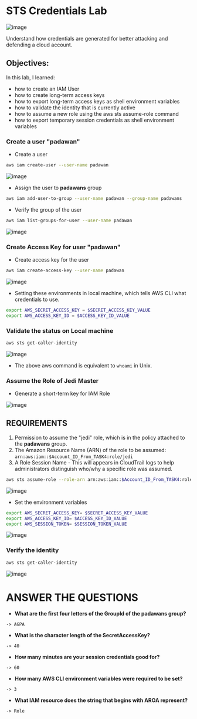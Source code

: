# STS Credentials Lab

![image](https://github.com/hhphu/InfoSec/assets/45286750/918ba69b-9b59-4bcb-9c0c-165485f0ee32)

Understand how credentials are generated for better attacking and defending a cloud account.

## Objectives:
In this lab, I learned:
- how to create an IAM User
- how to create long-term access keys
- how to export long-term access keys as shell environment variables
- how to validate the identity that is currently active
- how to assume a new role using the aws sts assume-role command
- how to export temporary session credentials as shell environment variables

### Create a user "padawan"
- Create a user
```bash
aws iam create-user --user-name padawan
```
![image](https://github.com/hhphu/InfoSec/assets/45286750/3d94d552-17f1-4a51-a574-632e63337801)

- Assign the user to **padawans** group
```bash
aws iam add-user-to-group --user-name padawan --group-name padawans
```

- Verify the group of the user
```bash
aws iam list-groups-for-user --user-name padawan
```
![image](https://github.com/hhphu/InfoSec/assets/45286750/e21ec6a1-9a1b-4a7d-bbb9-ebe5324c2cac)

### Create Access Key for user "padawan"
- Create access key for the user
```bash
aws iam create-access-key --user-name padawan
```
![image](https://github.com/hhphu/InfoSec/assets/45286750/6a5a1932-e01c-447b-a151-6afaa8e94cbe)

- Setting these environments in local machine, which tells AWS CLI what credentials to use.
```bash
export AWS_SECRET_ACCESS_KEY = $SECRET_ACCESS_KEY_VALUE
export AWS_ACCESS_KEY_ID = $ACCESS_KEY_ID_VALUE
```

### Validate the status on Local machine
```bash
aws sts get-caller-identity
```
![image](https://github.com/hhphu/InfoSec/assets/45286750/c569401d-fdec-42d7-96ae-c15dabd4a249)

- The above aws command is equivalent to `whoami` in Unix.

### Assume the Role of Jedi Master
- Generate a short-term key for IAM Role

![image](https://github.com/hhphu/InfoSec/assets/45286750/52676593-9935-4278-89d2-5dd7a9b052d5)

**REQUIREMENTS**
-----
1. Permission to assume the "jedi" role, which is in the policy attached to the **padawans** group. 
2. The Amazon Resource Name (ARN) of the role to be assumed: `arn:aws:iam::$Account_ID_From_TASK4:role/jedi`
3. A Role Session Name - This will appears in CloudTrail logs to help administrators distinguish who/why a specific role was assumed.

```bash
aws sts assume-role --role-arn arn:aws:iam::$Account_ID_From_TASK4:role/jadi --role-session-name $STRING
```
![image](https://github.com/hhphu/InfoSec/assets/45286750/502d3a1c-1952-4f95-a605-5656a8a55f42)

- Set the environment variables
```bash
export AWS_SECRET_ACCESS_KEY= $SECRET_ACCESS_KEY_VALUE
export AWS_ACCESS_KEY_ID= $ACCESS_KEY_ID_VALUE
export AWS_SESSION_TOKEN= $SESSION_TOKEN_VALUE
```
![image](https://github.com/hhphu/InfoSec/assets/45286750/7fb19524-e40d-4fd8-bedd-39d54b1dfc2a)

### Verify the identity
```bash
aws sts get-caller-identity
```
![image](https://github.com/hhphu/InfoSec/assets/45286750/24a30036-e8c2-4741-9aab-9fb3705c02e7)

# ANSWER THE QUESTIONS
- **What are the first four letters of the GroupId of the padawans group?**

`-> AGPA`

- **What is the character length of the SecretAccessKey?**

`-> 40`

- **How many minutes are your session credentials good for?**

`-> 60`

- **How many AWS CLI environment variables were required to be set?**

`-> 3`

- **What IAM resource does the string that begins with AROA represent?**

`-> Role`
